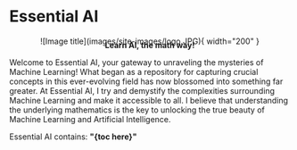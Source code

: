 # Essential AI

<figure markdown="1" style="margin:0 auto; text-align: center;">
![Image title](images/site-images/logo.JPG){ width="200" }
</figure>

<p style="text-align: center; margin-top:-10px;"><b>Learn AI, the math way!</b></p>

Welcome to Essential AI, your gateway to unraveling the mysteries of Machine Learning! What began as a repository for capturing crucial concepts in this ever-evolving field has now blossomed into something far greater. At Essential AI, I try and demystify the complexities surrounding Machine Learning and make it accessible to all. I believe that understanding the underlying mathematics is the key to unlocking the true beauty of Machine Learning and Artificial Intelligence.

Essential AI contains: **"{toc here}"**
